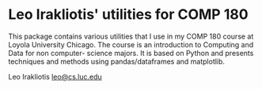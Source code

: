 # Leo Irakliotis' utilities for COMP 180

This package contains various utilities that I use in my
COMP 180 course at Loyola University Chicago. The course
is an introduction to Computing and Data for non computer-
science majors. It is based on Python and presents techniques
and methods using pandas/dataframes and matplotlib.

Leo Irakliotis 
leo@cs.luc.edu
